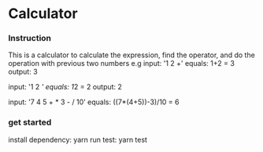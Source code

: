# Calculator


### Instruction
This is a calculator to calculate the expression, find the operator, and do the operation with previous two numbers
e.g
input: '1 2 +' 
equals: 1+2 = 3
output: 3

input: '1 2 *' 
equals: 1*2 = 2
output: 2


input: '7 4 5 + * 3 - / 10'
equals: ((7*(4+5))-3)/10 = 6


### get started
install dependency: yarn
run test: yarn test